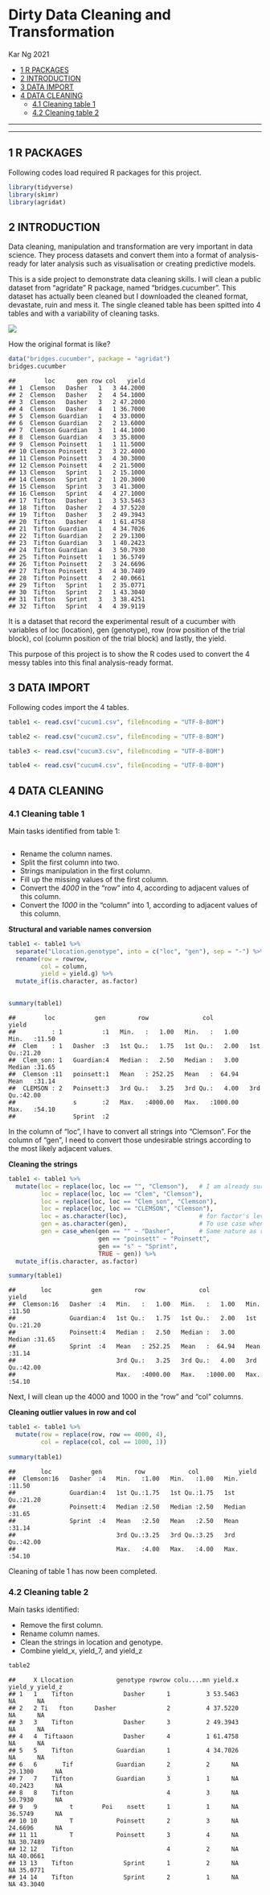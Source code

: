 Dirty Data Cleaning and Transformation
================
Kar Ng
2021

-   [1 R PACKAGES](#1-r-packages)
-   [2 INTRODUCTION](#2-introduction)
-   [3 DATA IMPORT](#3-data-import)
-   [4 DATA CLEANING](#4-data-cleaning)
    -   [4.1 Cleaning table 1](#41-cleaning-table-1)
    -   [4.2 Cleaning table 2](#42-cleaning-table-2)

------------------------------------------------------------------------

------------------------------------------------------------------------

## 1 R PACKAGES

Following codes load required R packages for this project.

``` r
library(tidyverse)
library(skimr)
library(agridat)
```

## 2 INTRODUCTION

Data cleaning, manipulation and transformation are very important in
data science. They process datasets and convert them into a format of
analysis-ready for later analysis such as visualisation or creating
predictive models.

This is a side project to demonstrate data cleaning skills. I will clean
a public dataset from “agridate” R package, named “bridges.cucumber”.
This dataset has actually been cleaned but I downloaded the cleaned
format, devastate, ruin and mess it. The single cleaned table has been
spitted into 4 tables and with a variability of cleaning tasks.

![](https://raw.githubusercontent.com/KAR-NG/cleaning/main/pic0_4Tables.JPG)

How the original format is like?

``` r
data("bridges.cucumber", package = "agridat")
bridges.cucumber
```

    ##        loc      gen row col   yield
    ## 1  Clemson   Dasher   1   3 44.2000
    ## 2  Clemson   Dasher   2   4 54.1000
    ## 3  Clemson   Dasher   3   2 47.2000
    ## 4  Clemson   Dasher   4   1 36.7000
    ## 5  Clemson Guardian   1   4 33.0000
    ## 6  Clemson Guardian   2   2 13.6000
    ## 7  Clemson Guardian   3   1 44.1000
    ## 8  Clemson Guardian   4   3 35.8000
    ## 9  Clemson Poinsett   1   1 11.5000
    ## 10 Clemson Poinsett   2   3 22.4000
    ## 11 Clemson Poinsett   3   4 30.3000
    ## 12 Clemson Poinsett   4   2 21.5000
    ## 13 Clemson   Sprint   1   2 15.1000
    ## 14 Clemson   Sprint   2   1 20.3000
    ## 15 Clemson   Sprint   3   3 41.3000
    ## 16 Clemson   Sprint   4   4 27.1000
    ## 17  Tifton   Dasher   1   3 53.5463
    ## 18  Tifton   Dasher   2   4 37.5220
    ## 19  Tifton   Dasher   3   2 49.3943
    ## 20  Tifton   Dasher   4   1 61.4758
    ## 21  Tifton Guardian   1   4 34.7026
    ## 22  Tifton Guardian   2   2 29.1300
    ## 23  Tifton Guardian   3   1 40.2423
    ## 24  Tifton Guardian   4   3 50.7930
    ## 25  Tifton Poinsett   1   1 36.5749
    ## 26  Tifton Poinsett   2   3 24.6696
    ## 27  Tifton Poinsett   3   4 30.7489
    ## 28  Tifton Poinsett   4   2 40.0661
    ## 29  Tifton   Sprint   1   2 35.0771
    ## 30  Tifton   Sprint   2   1 43.3040
    ## 31  Tifton   Sprint   3   3 38.4251
    ## 32  Tifton   Sprint   4   4 39.9119

It is a dataset that record the experimental result of a cucumber with
variables of loc (location), gen (genotype), row (row position of the
trial block), col (column position of the trial block) and lastly, the
yield.

This purpose of this project is to show the R codes used to convert the
4 messy tables into this final analysis-ready format.

## 3 DATA IMPORT

Following codes import the 4 tables.

``` r
table1 <- read.csv("cucum1.csv", fileEncoding = "UTF-8-BOM")

table2 <- read.csv("cucum2.csv", fileEncoding = "UTF-8-BOM")

table3 <- read.csv("cucum3.csv", fileEncoding = "UTF-8-BOM")

table4 <- read.csv("cucum4.csv", fileEncoding = "UTF-8-BOM")
```

## 4 DATA CLEANING

### 4.1 Cleaning table 1

Main tasks identified from table 1:

![]()

-   Rename the column names.  
-   Split the first column into two.  
-   Strings manipulation in the first column.  
-   Fill up the missing values of the first column.  
-   Convert the *4000* in the “row” into 4, according to adjacent values
    of this column.  
-   Convert the *1000* in the “column” into 1, according to adjacent
    values of this column.

**Structural and variable names conversion**

``` r
table1 <- table1 %>%
  separate("Llocation.genotype", into = c("loc", "gen"), sep = "-") %>% 
  rename(row = rowrow,
         col = column,
         yield = yield.g) %>% 
  mutate_if(is.character, as.factor)
  

summary(table1)
```

    ##        loc           gen         row               col              yield      
    ##          : 1           :1   Min.   :   1.00   Min.   :   1.00   Min.   :11.50  
    ##  Clem    : 1   Dasher  :3   1st Qu.:   1.75   1st Qu.:   2.00   1st Qu.:21.20  
    ##  Clem_son: 1   Guardian:4   Median :   2.50   Median :   3.00   Median :31.65  
    ##  Clemson :11   poinsett:1   Mean   : 252.25   Mean   :  64.94   Mean   :31.14  
    ##  CLEMSON : 2   Poinsett:3   3rd Qu.:   3.25   3rd Qu.:   4.00   3rd Qu.:42.00  
    ##                s       :2   Max.   :4000.00   Max.   :1000.00   Max.   :54.10  
    ##                Sprint  :2

In the column of “loc”, I have to convert all strings into “Clemson”.
For the column of “gen”, I need to convert those undesirable strings
according to the most likely adjacent values.

**Cleaning the strings**

``` r
table1 <- table1 %>% 
  mutate(loc = replace(loc, loc == "", "Clemson"),   # I am already sure that this blank cell is "Clemson".
         loc = replace(loc, loc == "Clem", "Clemson"),
         loc = replace(loc, loc == "Clem_son", "Clemson"),
         loc = replace(loc, loc == "CLEMSON", "Clemson"),
         loc = as.character(loc),                    # for factor's levels cleaning. 
         gen = as.character(gen),                    # To use case when, variable has to be character
         gen = case_when(gen == "" ~ "Dasher",       # Same nature as replace, I know this blank is "Dasher".
                         gen == "poinsett" ~ "Poinsett",
                         gen == "s" ~ "Sprint",
                         TRUE ~ gen)) %>% 
  mutate_if(is.character, as.factor)

summary(table1)
```

    ##       loc           gen         row               col              yield      
    ##  Clemson:16   Dasher  :4   Min.   :   1.00   Min.   :   1.00   Min.   :11.50  
    ##               Guardian:4   1st Qu.:   1.75   1st Qu.:   2.00   1st Qu.:21.20  
    ##               Poinsett:4   Median :   2.50   Median :   3.00   Median :31.65  
    ##               Sprint  :4   Mean   : 252.25   Mean   :  64.94   Mean   :31.14  
    ##                            3rd Qu.:   3.25   3rd Qu.:   4.00   3rd Qu.:42.00  
    ##                            Max.   :4000.00   Max.   :1000.00   Max.   :54.10

Next, I will clean up the 4000 and 1000 in the “row” and “col” columns.

**Cleaning outlier values in row and col**

``` r
table1 <- table1 %>% 
  mutate(row = replace(row, row == 4000, 4),
         col = replace(col, col == 1000, 1))
  
summary(table1)
```

    ##       loc           gen         row            col           yield      
    ##  Clemson:16   Dasher  :4   Min.   :1.00   Min.   :1.00   Min.   :11.50  
    ##               Guardian:4   1st Qu.:1.75   1st Qu.:1.75   1st Qu.:21.20  
    ##               Poinsett:4   Median :2.50   Median :2.50   Median :31.65  
    ##               Sprint  :4   Mean   :2.50   Mean   :2.50   Mean   :31.14  
    ##                            3rd Qu.:3.25   3rd Qu.:3.25   3rd Qu.:42.00  
    ##                            Max.   :4.00   Max.   :4.00   Max.   :54.10

Cleaning of table 1 has now been completed.

### 4.2 Cleaning table 2

Main tasks identified:

-   Remove the first column.  
-   Rename column names.  
-   Clean the strings in location and genotype.
-   Combine yield\_x, yield\_7, and yield\_z

``` r
table2
```

    ##     X Llocation            genotype rowrow colu....mn yield.x yield_y yield_z
    ## 1   1    Tifton              Dasher      1          3 53.5463      NA      NA
    ## 2   2 Ti   fton      Dasher              2          4 37.5220      NA      NA
    ## 3   3    Tifton              Dasher      3          2 49.3943      NA      NA
    ## 4   4  Tiftaaon              Dasher      4          1 61.4758      NA      NA
    ## 5   5    Tifton            Guardian      1          4 34.7026      NA      NA
    ## 6   6       Tif            Guardian      2          2      NA 29.1300      NA
    ## 7   7    Tifton            Guardian      3          1      NA 40.2423      NA
    ## 8   8    Tifton                          4          3      NA 50.7930      NA
    ## 9   9         t        Poi    nsett      1          1      NA 36.5749      NA
    ## 10 10         T            Poinsett      2          3      NA 24.6696      NA
    ## 11 11         T            Poinsett      3          4      NA      NA 30.7489
    ## 12 12    Tifton                          4          2      NA      NA 40.0661
    ## 13 13    Tifton              Sprint      1          2      NA      NA 35.0771
    ## 14 14    Tifton              Sprint      2          1      NA      NA 43.3040
